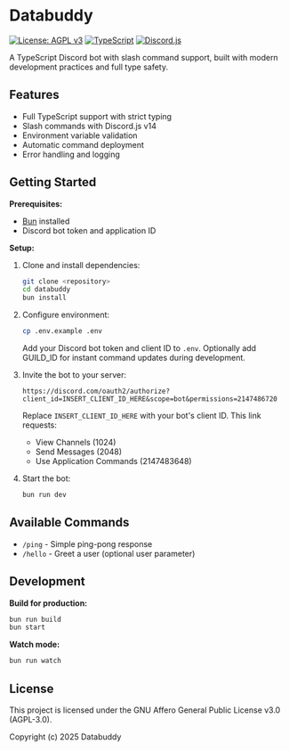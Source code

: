 # Databuddy

[![License: AGPL v3](https://img.shields.io/badge/License-AGPL%20v3-blue.svg)](https://www.gnu.org/licenses/agpl-3.0)
[![TypeScript](https://img.shields.io/badge/TypeScript-007ACC?logo=typescript&logoColor=white)](https://typescriptlang.org)
[![Discord.js](https://img.shields.io/badge/Discord.js-5865F2?logo=discord&logoColor=white)](https://discord.js.org)

A TypeScript Discord bot with slash command support, built with modern development practices and full type safety.

## Features

- Full TypeScript support with strict typing
- Slash commands with Discord.js v14
- Environment variable validation
- Automatic command deployment
- Error handling and logging

## Getting Started

**Prerequisites:**
- [Bun](https://bun.sh/) installed
- Discord bot token and application ID

**Setup:**

1. Clone and install dependencies:
   ```bash
   git clone <repository>
   cd databuddy
   bun install
   ```

2. Configure environment:
   ```bash
   cp .env.example .env
   ```
   Add your Discord bot token and client ID to `.env`. Optionally add GUILD_ID for instant command updates during development.

3. Invite the bot to your server:
   ```
   https://discord.com/oauth2/authorize?client_id=INSERT_CLIENT_ID_HERE&scope=bot&permissions=2147486720
   ```
   Replace `INSERT_CLIENT_ID_HERE` with your bot's client ID. This link requests:
   - View Channels (1024)
   - Send Messages (2048)
   - Use Application Commands (2147483648)

4. Start the bot:
   ```bash
   bun run dev
   ```

## Available Commands

- `/ping` - Simple ping-pong response
- `/hello` - Greet a user (optional user parameter)

## Development

**Build for production:**
```bash
bun run build
bun start
```

**Watch mode:**
```bash
bun run watch
```

## License

This project is licensed under the GNU Affero General Public License v3.0 (AGPL-3.0).

Copyright (c) 2025 Databuddy